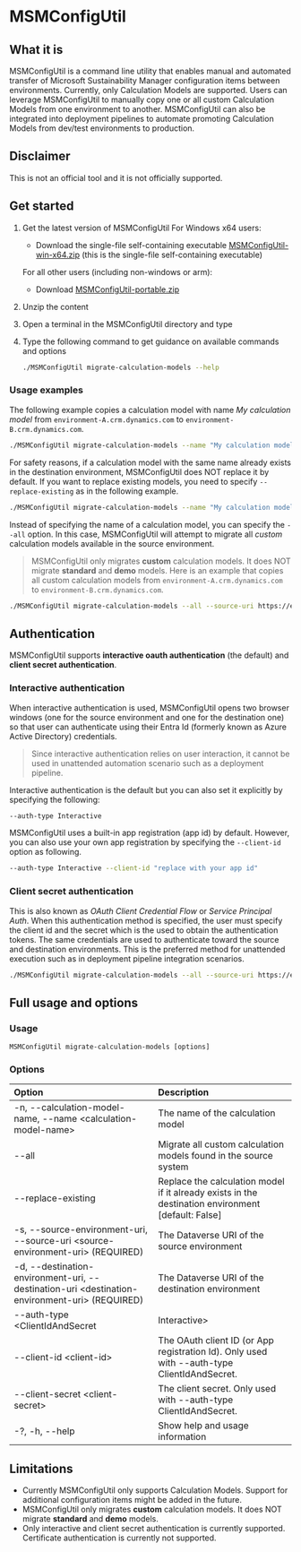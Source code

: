 # MSMConfigUtil
## What it is
MSMConfigUtil is a command line utility that enables manual and automated transfer of Microsoft Sustainability Manager configuration items between environments.
Currently, only Calculation Models are supported.
Users can leverage MSMConfigUtil to manually copy one or all custom Calculation Models from one environment to another.
MSMConfigUtil can also be integrated into deployment pipelines to automate promoting Calculation Models from dev/test environments to production.

## Disclaimer
This is not an official tool and it is not officially supported.

## Get started
1. Get the latest version of MSMConfigUtil
    For Windows x64 users:
    - Download the single-file self-containing executable [MSMConfigUtil-win-x64.zip](https://github.com/AndreaC-MSFT/MSMConfigUtil/releases/latest/download/MSMConfigUtil-win-x64.zip) (this is the single-file self-containing executable)

    For all other users (including non-windows or arm):
    - Download [MSMConfigUtil-portable.zip](https://github.com/AndreaC-MSFT/MSMConfigUtil/releases/latest/download/MSMConfigUtil-portable.zip) 

1. Unzip the content
1. Open a terminal in the MSMConfigUtil directory and type
1. Type the following command to get guidance on available commands and options

    ```bash
    ./MSMConfigUtil migrate-calculation-models --help
    ```
### Usage examples
The following example copies a calculation model with name _My calculation model_ from `environment-A.crm.dynamics.com` to `environment-B.crm.dynamics.com`.
```bash
./MSMConfigUtil migrate-calculation-models --name "My calculation model" --source-uri https://environment-A.crm.dynamics.com/ --destination-uri https://environment-A.crm.dynamics.com/
```
For safety reasons, if a calculation model with the same name already exists in the destination environment, MSMConfigUtil does NOT replace it by default. If you want to replace existing models, you need to specify `--replace-existing` as in the following example.
```bash
./MSMConfigUtil migrate-calculation-models --name "My calculation model" --source-uri https://environment-A.crm.dynamics.com/ --destination-uri https://environment-A.crm.dynamics.com/ --replace-existing
```
Instead of specifying the name of a calculation model, you can specify the `--all` option. In this case, MSMConfigUtil will attempt to migrate all _custom_ calculation models available in the source environment.
> MSMConfigUtil only migrates **custom** calculation models. It does NOT migrate **standard** and **demo** models.
Here is an example that copies all custom calculation models from `environment-A.crm.dynamics.com` to `environment-B.crm.dynamics.com`.
```bash
./MSMConfigUtil migrate-calculation-models --all --source-uri https://environment-A.crm.dynamics.com/ --destination-uri https://environment-A.crm.dynamics.com/
```

## Authentication
MSMConfigUtil supports **interactive oauth authentication** (the default) and **client secret authentication**.

### Interactive authentication
When interactive authentication is used, MSMConfigUtil opens two browser windows (one for the source environment and one for the destination one) so that user can authenticate using their Entra Id (formerly known as Azure Active Directory) credentials.

> Since interactive authentication relies on user interaction, it cannot be used in unattended automation scenario such as a deployment pipeline.

Interactive authentication is the default but you can also set it explicitly by specifying the following:
```bash
--auth-type Interactive
```
MSMConfigUtil uses a built-in app registration (app id) by default. However, you can also use your own app registration by specifying the `--client-id` option as following.
```bash
--auth-type Interactive --client-id "replace with your app id"
```
### Client secret authentication
This is also known as _OAuth Client Credential Flow_ or _Service Principal Auth_. When this authentication method is specified, the user must specify the client id and the secret which is the used to obtain the authentication tokens. The same credentials are used to authenticate toward the source and destination environments.
This is the preferred method for unattended execution such as in deployment pipeline integration scenarios.
```bash
./MSMConfigUtil migrate-calculation-models --all --source-uri https://environment-A.crm.dynamics.com/ --destination-uri https://environment-A.crm.dynamics.com/ --auth-type ClientIdAndSecret --client-id "replace with your app id" --client-secret "replace with your secret"
```
## Full usage and options
### Usage
```
MSMConfigUtil migrate-calculation-models [options]
```
### Options

| Option | Description |
|:-----|:----|
|-n, --calculation-model-name, --name \<calculation-model-name\>|The name of the calculation model|
|--all|Migrate all custom calculation models found in the source system|
|--replace-existing|Replace the calculation model if it already exists in the destination environment [default: False]|
|-s, --source-environment-uri, --source-uri \<source-environment-uri\> (REQUIRED)|The Dataverse URI of the source environment|
|-d, --destination-environment-uri, --destination-uri \<destination-environment-uri\> (REQUIRED)|The Dataverse URI of the destination environment|
|--auth-type \<ClientIdAndSecret|Interactive\>|The authentication type [default: Interactive]|
|--client-id \<client-id\>|The OAuth client ID (or App registration Id). Only used with --auth-type ClientIdAndSecret.|
|--client-secret \<client-secret\>|The client secret. Only used with --auth-type ClientIdAndSecret.|
|-?, -h,  --help| Show help and usage information|


## Limitations
- Currently MSMConfigUtil only supports Calculation Models. Support for additional configuration items might be added in the future.
- MSMConfigUtil only migrates **custom** calculation models. It does NOT migrate **standard** and **demo** models.
- Only interactive and client secret authentication is currently supported. Certificate authentication is currently not supported.